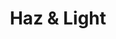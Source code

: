 ---
title: "Haz & Light"
url: /ciudad-autonoma-de-buenos-aires/haz-und-light/
shop: decoración interior
---